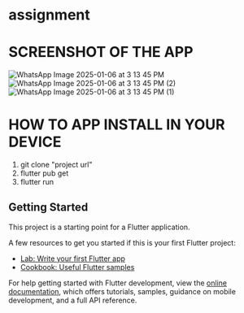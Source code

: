 # assignment

# SCREENSHOT OF THE APP
![WhatsApp Image 2025-01-06 at 3 13 45 PM](https://github.com/user-attachments/assets/e00368f7-2005-424f-9584-1c4a31d50862)
![WhatsApp Image 2025-01-06 at 3 13 45 PM (2)](https://github.com/user-attachments/assets/961f0353-cffc-48f0-b64d-7307ce82061d)
![WhatsApp Image 2025-01-06 at 3 13 45 PM (1)](https://github.com/user-attachments/assets/17363edc-1357-4e47-ae56-90d09238c9db)

# HOW TO APP INSTALL IN YOUR DEVICE

1. git clone "project url"
2. flutter pub get
3. flutter run


## Getting Started

This project is a starting point for a Flutter application.

A few resources to get you started if this is your first Flutter project:

- [Lab: Write your first Flutter app](https://docs.flutter.dev/get-started/codelab)
- [Cookbook: Useful Flutter samples](https://docs.flutter.dev/cookbook)

For help getting started with Flutter development, view the
[online documentation](https://docs.flutter.dev/), which offers tutorials,
samples, guidance on mobile development, and a full API reference.
